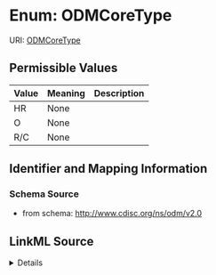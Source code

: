 # Enum: ODMCoreType



URI: [ODMCoreType](ODMCoreType)

## Permissible Values

| Value | Meaning | Description |
| --- | --- | --- |
| HR | None |  |
| O | None |  |
| R/C | None |  |









## Identifier and Mapping Information







### Schema Source


* from schema: http://www.cdisc.org/ns/odm/v2.0




## LinkML Source

<details>
```yaml
name: ODMCoreType
from_schema: http://www.cdisc.org/ns/odm/v2.0
rank: 1000
permissible_values:
  HR:
    text: HR
    is_a: ODMCoreType
  O:
    text: O
    is_a: ODMCoreType
  R/C:
    text: R/C
    is_a: ODMCoreType

```
</details>
